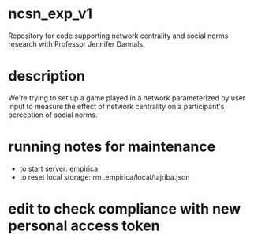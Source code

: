 # ncsn_exp_v1
Repository for code supporting network centrality and social norms research with Professor Jennifer Dannals.

# description
We're trying to set up a game played in a network parameterized by user input to measure the effect of network centrality on a participant's perception of social norms.

# running notes for maintenance

* to start server: empirica
* to reset local storage: rm .empirica/local/tajriba.json

# edit to check compliance with new personal access token